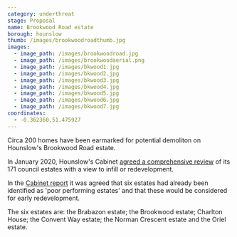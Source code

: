 ```yaml
---
category: underthreat
stage: Proposal
name: Brookwood Road estate
borough: hounslow
thumb: /images/brookwoodroadthumb.jpg
images:
  - image_path: /images/brookwoodroad.jpg
  - image_path: /images/brookwoodaerial.png
  - image_path: /images/bkwood1.jpg
  - image_path: /images/bkwood2.jpg
  - image_path: /images/bkwood3.jpg
  - image_path: /images/bkwood4.jpg
  - image_path: /images/bkwood5.jpg
  - image_path: /images/bkwood6.jpg
  - image_path: /images/bkwood7.jpg
coordinates:
  - -0.362360,51.475927
---
```

Circa 200 homes have been earmarked for potential demoliton on Hounslow's Brookwood Road estate.

In January 2020, Hounslow's Cabinet [agreed a comprehensive review](https://democraticservices.hounslow.gov.uk/documents/s157644/CEX432%20Housing%20Estate%20Regeneration%20Programme.pdf) of its 171 council estates with a view to infill or redevelopment.

In the [Cabinet report](https://democraticservices.hounslow.gov.uk/documents/s157644/CEX432%20Housing%20Estate%20Regeneration%20Programme.pdf) it was agreed that six estates had already been identified as 'poor performing estates' and that these would be considered for early redevelopment.

The six estates are: the Brabazon estate; the Brookwood estate; Charlton House; the Convent Way estate; the Norman Crescent estate and the Oriel estate.

